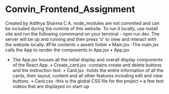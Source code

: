 # Convin_Frontend_Assignment
Created by Adithya Sharma C A. 
node_modules are not commited and can be included during the runtime of this website.
To run it locally, use install vite and run the following commmand on your terminal - npm run dev.
The server will be up and running and then press 'o' to view and interact with the website locally.
#File contents
• assets folder
• Main.jsx
-The main.jsx calls the App to render the components in App.jsx
• App.jsx
- The App.jsx houses all the initial display and overall display components of the React 
App.
• Create_card.jsx
-contains create and delete buttons and the instruction text.
• Card.jsx
-holds the entire information of all the cards, their layout, content and all other features 
including edit and view buttons.
• Card.css
-this is the global CSS file for the project
• a few test videos that are displayed on start-up

